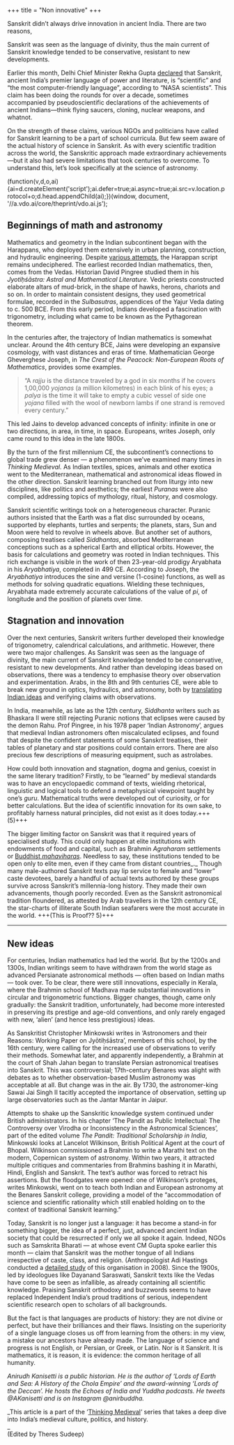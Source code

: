 +++
title = "Non innovative"
+++

Sanskrit didn’t always drive innovation in ancient India. There are two reasons,

Sanskrit was seen as the language of divinity, thus the main current of Sanskrit knowledge tended to be conservative, resistant to new developments.

Earlier this month, Delhi Chief Minister Rekha Gupta [declared](https://theprint.in/india/sanskrit-scientific-language-nasa-has-written-papers-on-it-delhi-cm-rekha-gupta/2614904/) that Sanskrit, ancient India’s premier language of power and literature, is “scientific” and “the most computer-friendly language”, according to “NASA scientists”. This claim has been doing the rounds for over a decade, sometimes accompanied by pseudoscientific declarations of the achievements of ancient Indians—think flying saucers, cloning, nuclear weapons, and whatnot.

On the strength of these claims, various NGOs and politicians have called for Sanskrit learning to be a part of school curricula. But few seem aware of the actual history of science in Sanskrit. As with every scientific tradition across the world, the Sanskritic approach made extraordinary achievements—but it also had severe limitations that took centuries to overcome. To understand this, let’s look specifically at the science of astronomy.

(function(v,d,o,ai){ai=d.createElement('script');ai.defer=true;ai.async=true;ai.src=v.location.protocol+o;d.head.appendChild(ai);})(window, document, '//a.vdo.ai/core/theprint/vdo.ai.js');

## **Beginnings of math and astronomy**

Mathematics and geometry in the Indian subcontinent began with the Harappans, who deployed them extensively in urban planning, construction, and hydraulic engineering. Despite [various attempts](https://theprint.in/feature/here-are-two-indians-whove-tried-to-crack-the-indus-script-in-last-10-years/2452190/), the Harappan script remains undeciphered. The earliest recorded Indian mathematics, then, comes from the Vedas. Historian David Pingree studied them in his _Jyotiḥśāstra: Astral and Mathematical Literature._ Vedic priests constructed elaborate altars of mud-brick, in the shape of hawks, herons, chariots and so on. In order to maintain consistent designs, they used geometrical formulae, recorded in the _Sulbasutras_, appendices of the Yajur Veda dating to c. 500 BCE. From this early period, Indians developed a fascination with trigonometry, including what came to be known as the Pythagorean theorem.

In the centuries after, the trajectory of Indian mathematics is somewhat unclear. Around the 4th century BCE, Jains were developing an expansive cosmology, with vast distances and eras of time. Mathematician George Gheverghese Joseph, in _The Crest of the Peacock: Non-European Roots of Mathematics_, provides some examples. 

> “A _rajju_ is the distance traveled by a god in six months if he covers 1,00,000 _yojanas_ (a million kilometres) in each blink of his eyes; a _palya_ is the time it will take to empty a cubic vessel of side one _yojana_ filled with the wool of newborn lambs if one strand is removed every century.” 

This led Jains to develop advanced concepts of infinity: infinite in one or two directions, in area, in time, in space. Europeans, writes Joseph, only came round to this idea in the late 1800s.

By the turn of the first millennium CE, the subcontinent’s connections to global trade grew denser — a phenomenon we’ve examined many times in _Thinking Medieval._ As Indian textiles, spices, animals and other exotica went to the Mediterranean, mathematical and astronomical ideas flowed in the other direction. Sanskrit learning branched out from liturgy into new disciplines, like politics and aesthetics; the earliest _Puranas_ were also compiled, addressing topics of mythology, ritual, history, and cosmology.

Sanskrit scientific writings took on a heterogeneous character. Puranic authors insisted that the Earth was a flat disc surrounded by oceans, supported by elephants, turtles and serpents; the planets, stars, Sun and Moon were held to revolve in wheels above. But another set of authors, composing treatises called _Siddhantas_, absorbed Mediterranean conceptions such as a spherical Earth and elliptical orbits. However, the basis for calculations and geometry was rooted in Indian techniques. This rich exchange is visible in the work of then 23-year-old prodigy Aryabhata in his _Aryabhatiya_, completed in 499 CE. According to Joseph, the _Aryabhatiya_ introduces the sine and versine (1-cosine) functions, as well as methods for solving quadratic equations. Wielding these techniques, Aryabhata made extremely accurate calculations of the value of _pi_, of longitude and the position of planets over time.


## **Stagnation and innovation**

Over the next centuries, Sanskrit writers further developed their knowledge of trigonometry, calendrical calculations, and arithmetic. However, there were two major challenges. As Sanskrit was seen as the language of divinity, the main current of Sanskrit knowledge tended to be conservative, resistant to new developments. And rather than developing ideas based on observations, there was a tendency to emphasise theory over observation and experimentation. Arabs, in the 8th and 9th centuries CE, were able to break new ground in optics, hydraulics, and astronomy, both by [translating Indian ideas](https://theprint.in/opinion/who-brought-sanskrit-to-baghdad-this-is-how-iranian-buddhists-zoroastrians-changed-arabs/1895052/) and verifying claims with observations. 

In India, meanwhile, as late as the 12th century, _Siddhanta_ writers such as Bhaskara II were still rejecting Puranic notions that eclipses were caused by the demon Rahu. Prof Pingree, in his 1978 paper ‘Indian Astronomy’, argues that medieval Indian astronomers often miscalculated eclipses, and found that despite the confident statements of some Sanskrit treatises, their tables of planetary and star positions could contain errors. There are also precious few descriptions of measuring equipment, such as astrolabes.

How could both innovation and stagnation, dogma and genius, coexist in the same literary tradition? Firstly, to be “learned” by medieval standards was to have an encyclopaedic command of texts, wielding rhetorical, linguistic and logical tools to defend a metaphysical viewpoint taught by one’s _guru_. Mathematical truths were developed out of curiosity, or for better calculations. But the idea of scientific innovation for its own sake, to profitably harness natural principles, did not exist as it does today.+++(5)+++

The bigger limiting factor on Sanskrit was that it required years of specialised study. This could only happen at elite institutions with endowments of food and capital, such as Brahmin _Agraharam_ settlements or [Buddhist _mahaviharas_](https://theprint.in/opinion/how-buddhists-lost-out-to-brahmins-in-nalanda-even-before-the-turks-came/2149616/). Needless to say, these institutions tended to be open only to elite men, even if they came from distant countries_._ Though many male-authored Sanskrit texts pay lip service to female and “lower” caste devotees, barely a handful of actual texts authored by these groups survive across Sanskrit’s millennia-long history. They made their own advancements, though poorly recorded. Even as the Sanskrit astronomical tradition floundered, as attested by Arab travellers in the 12th century CE, the star-charts of illiterate South Indian seafarers were the most accurate in the world. +++(This is Proof?? 5)+++

* * *

## **New ideas**

For centuries, Indian mathematics had led the world. But by the 1200s and 1300s, Indian writings seem to have withdrawn from the world stage as advanced Persianate astronomical methods — often based on Indian maths — took over. To be clear, there were still innovations, especially in Kerala, where the Brahmin school of Madhava made substantial innovations in circular and trigonometric functions. Bigger changes, though, came only gradually: the Sanskrit tradition, unfortunately, had become more interested in preserving its prestige and age-old conventions, and only rarely engaged with new, ‘alien’ (and hence less prestigious) ideas.

As Sanskritist Christopher Minkowski writes in ‘Astronomers and their Reasons: Working Paper on Jyōtiḥśāstra’, members of this school, by the 16th century, were calling for the increased use of observations to verify their methods. Somewhat later, and apparently independently, a Brahmin at the court of Shah Jahan began to translate Persian astronomical treatises into Sanskrit. This was controversial; 17th-century Benares was alight with debates as to whether observation-based Muslim astronomy was acceptable at all. But change was in the air. By 1730, the astronomer-king Sawai Jai Singh II tacitly accepted the importance of observation, setting up large observatories such as the Jantar Mantar in Jaipur.

Attempts to shake up the Sanskritic knowledge system continued under British administrators. In his chapter ‘The Pandit as Public Intellectual: The Controversy over Virodha or Inconsistency in the Astronomical Sciences’, part of the edited volume _The Pandit: Traditional Scholarship in India_, Minkowski looks at Lancelot Wilkinson, British Political Agent at the court of Bhopal. Wilkinson commissioned a Brahmin to write a Marathi text on the modern, Copernican system of astronomy. Within two years, it attracted multiple critiques and commentaries from Brahmins bashing it in Marathi, Hindi, English and Sanskrit. The text’s author was forced to retract his assertions. But the floodgates were opened: one of Wilkinson’s proteges, writes Minkowski, went on to teach both Indian and European astronomy at the Benares Sanskrit college, providing a model of the “accommodation of science and scientific rationality which still enabled holding on to the context of traditional Sanskrit learning.”

Today, Sanskrit is no longer just a language: it has become a stand-in for something bigger, the idea of a perfect, just, advanced ancient Indian society that could be resurrected if only we all spoke it again. Indeed, NGOs such as Samskrita Bharati — at whose event CM Gupta spoke earlier this month — claim that Sanskrit was the mother tongue of all Indians irrespective of caste, class, and religion. (Anthropologist Adi Hastings conducted a [detailed study](https://www.jstor.org/stable/43104174) of this organisation in 2008). Since the 1900s, led by ideologues like Dayanand Saraswati, Sanskrit texts like the Vedas have come to be seen as infallible, as already containing all scientific knowledge. Praising Sanskrit orthodoxy and buzzwords seems to have replaced Independent India’s proud traditions of serious, independent scientific research open to scholars of all backgrounds.

But the fact is that languages are products of history: they are not divine or perfect, but have their brilliances and their flaws. Insisting on the superiority of a single language closes us off from learning from the others: in my view, a mistake our ancestors have already made. The language of science and progress is not English, or Persian, or Greek, or Latin. Nor is it Sanskrit. It is mathematics, it is reason, it is evidence: the common heritage of all humanity.

_Anirudh Kanisetti is a public historian. He is the author of ‘Lords of Earth and Sea: A History of the Chola Empire’ and the award-winning ‘Lords of the Deccan’. He hosts the Echoes of India and Yuddha podcasts. He tweets @AKanisetti and is on Instagram @anirbuddha._

_This article is a part of the ‘[Thinking Medieval](https://theprint.in/tag/thinking-medieval/)‘ series that takes a deep dive into India’s medieval culture, politics, and history.  
_  
(Edited by Theres Sudeep)

